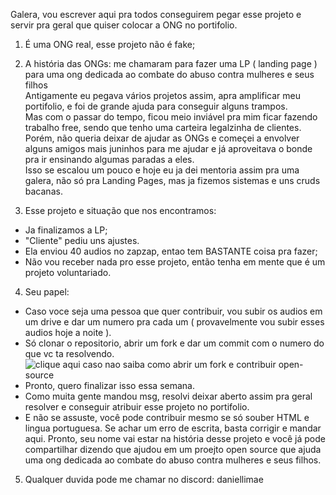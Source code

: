 Galera, vou escrever aqui pra todos conseguirem pegar esse projeto e servir pra geral que quiser colocar a ONG no portifolio.

1. É uma ONG real, esse projeto não é fake;
2. A história das ONGs: me chamaram para fazer uma LP ( landing page ) para uma ong dedicada ao combate do abuso contra mulheres e seus filhos <br />
Antigamente eu pegava vários projetos assim, apra amplificar meu portifolio, e foi de grande ajuda para conseguir alguns trampos. <br />
Mas com o passar do tempo, ficou meio inviável pra mim ficar fazendo trabalho free, sendo que tenho uma carteira legalzinha de clientes. <br />
Porém, não queria deixar de ajudar as ONGs e começei a envolver alguns amigos mais juninhos para me ajudar e já aproveitava o bonde pra ir ensinando algumas paradas a eles. <br />
Isso se escalou um pouco e hoje eu ja dei mentoria assim pra uma galera, não só pra Landing Pages, mas ja fizemos sistemas e uns cruds bacanas.

3. Esse projeto e situação que nos encontramos: <br />
- Ja finalizamos a LP;
- "Cliente" pediu uns ajustes.
- Ela enviou 40 audios no zapzap, entao tem BASTANTE coisa pra fazer;
- Não vou receber nada pro esse projeto, então tenha em mente que é um projeto voluntariado.

  
4. Seu papel: 
- Caso voce seja uma pessoa que quer contribuir, vou subir os audios em um drive e dar um numero pra cada um ( provavelmente vou subir esses audios hoje a noite ).
- Só clonar o repositorio, abrir um fork e dar um commit com o numero do que vc ta resolvendo. ![clique aqui caso nao saiba como abrir um fork e contribuir open-source](https://www.youtube.com/watch?v=37ac-IMMR9o&ab_channel=LucasMontano)
- Pronto, quero finalizar isso essa semana.
- Como muita gente mandou msg, resolvi deixar aberto assim pra geral resolver e conseguir atribuir esse projeto no portifolio.
- E não se assuste, você pode contribuir mesmo se só souber HTML e lingua portuguesa. Se achar um erro de escrita, basta corrigir e mandar aqui. Pronto, seu nome vai estar na história desse projeto e você já pode compartilhar dizendo que ajudou em um proejto open source que ajuda uma ong dedicada ao combate do abuso contra mulheres e seus filhos.

5. Qualquer duvida pode me chamar no discord: daniellimae
